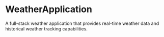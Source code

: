 # WeatherApplication
A full-stack weather application that provides real-time weather data and historical weather tracking capabilities.
